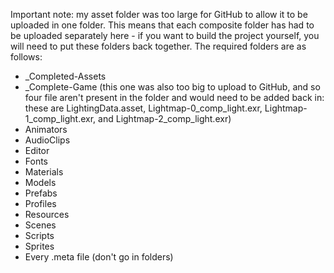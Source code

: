 Important note: my asset folder was too large for GitHub to allow it to be uploaded in one folder. This means that each composite folder has had to be uploaded separately here - if you want to build the project yourself, you will need to put these folders back together.
The required folders are as follows:
- _Completed-Assets
- _Complete-Game (this one was also too big to upload to GitHub, and so four file aren't present in the folder and would need to be added back in: these are LightingData.asset, Lightmap-0_comp_light.exr, Lightmap-1_comp_light.exr, and Lightmap-2_comp_light.exr)
- Animators
- AudioClips
- Editor
- Fonts
- Materials
- Models
- Prefabs
- Profiles
- Resources
- Scenes
- Scripts
- Sprites
- Every .meta file (don't go in folders)
